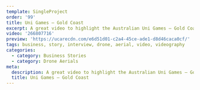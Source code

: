 ```yaml
---
template: SingleProject
order: '99'
title: Uni Games – Gold Coast
excerpt: A great video to highlight the Australian Uni Games – Gold Coast locations.
video: '266807716'
preview: 'https://ucarecdn.com/e6d51d01-c2a4-45ce-ade1-d8d46caca0cf/'
tags: business, story, interview, drone, aerial, video, videography
categories:
  - category: Business Stories
  - category: Drone Aerials
meta:
  description: A great video to highlight the Australian Uni Games – Gold Coast locations.
  title: Uni Games – Gold Coast
---
```

